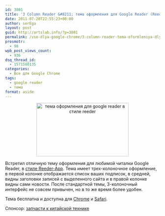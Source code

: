 ```yaml
---
id: 3801
title: '3 Column Reader &#8211; тема оформления для Google Reader (Reeder-style)'
date: 2011-07-28T22:55:23+00:00
author: serEga
layout: post
guid: http://artslab.info/?p=3801
permalink: /vse-dlya-google-chrome/3-column-reader-tema-oformleniya-dlya-google-reader-reeder-style/
prosmotr:
  - 98
wpb_post_views_count:
  - 936
dsq_thread_id:
  - 1571580135
categories:
  - Все для Google Chrome
tags:
  - google reader
  - тема
format: aside
---
```

<center>
  <a href="{{site.img_cdn}}/google_reader_theme_3_solumn_mac_Style.png" rel="nofollow"><img src="{{site.img_cdn}}/google_reader_theme_3_solumn_mac_Style-300x174.png" alt="тема оформления для google reader в стиле reeder" title="google_reader_theme_3_solumn_mac_Style" width="300" height="174" class="alignnone size-medium wp-image-3802" /></a>
</center>

Встретил отличную тему оформления для любимой читалки Google Reader, в <a href="http://zyber17.com/3columnreader/" rel="nofollow">стиле Reeder-App</a>. Тема имеет трех-колоночное оформление, в первой колонке отображается список ваших подписок, в средней, видны заголовки записей с выделенного сайта и в правой колонке видны сами новости. После стандартной темы, 3-колоночный интерфейс не совсем привычен, но в то же время более удобен.

Тема бесплатна и доступна для [Chrome](http://zyber17.com/3columnreader/3%20Column%20Reader.crx) и [Safari](http://zyber17.com/3columnreader/3%20Column%20Reader.safariextz).

<!--more-->



Спонсор: [запчасти к китайской технике](http://www.amur-import.ru/zapchasti/viewhtml.html)